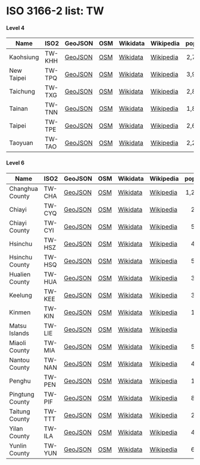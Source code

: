 # ISO 3166-2 list: TW


#### Level 4
Name | ISO2 | GeoJSON | OSM | Wikidata | Wikipedia | population 
--- | --- | --- | --- | --- | --- | --: 
Kaohsiung | TW-KHH | [GeoJSON](../../export/geojson/q8/iso2/TW/TW-KHH.geojson) | [OSM](https://www.openstreetmap.org/relation/2127079) | [Wikidata](https://www.wikidata.org/wiki/Q181557) | [Wikipedia](http://en.wikipedia.org/wiki/zh%3A%E9%AB%98%E9%9B%84%E5%B8%82) | 2,773,533
New Taipei | TW-TPQ | [GeoJSON](../../export/geojson/q8/iso2/TW/TW-TPQ.geojson) | [OSM](https://www.openstreetmap.org/relation/1527220) | [Wikidata](https://www.wikidata.org/wiki/Q244898) | [Wikipedia](http://en.wikipedia.org/wiki/zh%3A%E6%96%B0%E5%8C%97%E5%B8%82) | 3,995,717
Taichung | TW-TXG | [GeoJSON](../../export/geojson/q8/iso2/TW/TW-TXG.geojson) | [OSM](https://www.openstreetmap.org/relation/2921154) | [Wikidata](https://www.wikidata.org/wiki/Q245023) | [Wikipedia](http://en.wikipedia.org/wiki/zh%3A%E8%87%BA%E4%B8%AD%E5%B8%82) | 2,803,894
Tainan | TW-TNN | [GeoJSON](../../export/geojson/q8/iso2/TW/TW-TNN.geojson) | [OSM](https://www.openstreetmap.org/relation/2418506) | [Wikidata](https://www.wikidata.org/wiki/Q140631) | [Wikipedia](http://en.wikipedia.org/wiki/zh%3A%E8%87%BA%E5%8D%97%E5%B8%82) | 1,883,831
Taipei | TW-TPE | [GeoJSON](../../export/geojson/q8/iso2/TW/TW-TPE.geojson) | [OSM](https://www.openstreetmap.org/relation/1293250) | [Wikidata](https://www.wikidata.org/wiki/Q1867) | [Wikipedia](http://en.wikipedia.org/wiki/zh%3A%E8%87%BA%E5%8C%97%E5%B8%82) | 2,668,572
Taoyuan | TW-TAO | [GeoJSON](../../export/geojson/q8/iso2/TW/TW-TAO.geojson) | [OSM](https://www.openstreetmap.org/relation/2770986) | [Wikidata](https://www.wikidata.org/wiki/Q115256) | [Wikipedia](http://en.wikipedia.org/wiki/zh%3A%E6%A1%83%E5%9C%92%E5%B8%82) | 2,220,872


#### Level 6
Name | ISO2 | GeoJSON | OSM | Wikidata | Wikipedia | population 
--- | --- | --- | --- | --- | --- | --: 
Changhua County | TW-CHA | [GeoJSON](../../export/geojson/q8/iso2/TW/TW-CHA.geojson) | [OSM](https://www.openstreetmap.org/relation/2917549) | [Wikidata](https://www.wikidata.org/wiki/Q133865) | [Wikipedia](http://en.wikipedia.org/wiki/zh%3A%E5%BD%B0%E5%8C%96%E7%B8%A3) | 1,277,824
Chiayi | TW-CYQ | [GeoJSON](../../export/geojson/q8/iso2/TW/TW-CYQ.geojson) | [OSM](https://www.openstreetmap.org/relation/2790418) | [Wikidata](https://www.wikidata.org/wiki/Q249995) | [Wikipedia](http://en.wikipedia.org/wiki/zh%3A%E5%98%89%E7%BE%A9%E5%B8%82) | 268,622
Chiayi County | TW-CYI | [GeoJSON](../../export/geojson/q8/iso2/TW/TW-CYI.geojson) | [OSM](https://www.openstreetmap.org/relation/2908173) | [Wikidata](https://www.wikidata.org/wiki/Q166977) | [Wikipedia](http://en.wikipedia.org/wiki/zh%3A%E5%98%89%E7%BE%A9%E7%B8%A3) | 507,068
Hsinchu | TW-HSZ | [GeoJSON](../../export/geojson/q8/iso2/TW/TW-HSZ.geojson) | [OSM](https://www.openstreetmap.org/relation/2849488) | [Wikidata](https://www.wikidata.org/wiki/Q249994) | [Wikipedia](http://en.wikipedia.org/wiki/zh%3A%E6%96%B0%E7%AB%B9%E5%B8%82) | 445,635
Hsinchu County | TW-HSQ | [GeoJSON](../../export/geojson/q8/iso2/TW/TW-HSQ.geojson) | [OSM](https://www.openstreetmap.org/relation/2912613) | [Wikidata](https://www.wikidata.org/wiki/Q74054) | [Wikipedia](http://en.wikipedia.org/wiki/zh%3A%E6%96%B0%E7%AB%B9%E7%B8%A3) | 557,010
Hualien County | TW-HUA | [GeoJSON](../../export/geojson/q8/iso2/TW/TW-HUA.geojson) | [OSM](https://www.openstreetmap.org/relation/2921156) | [Wikidata](https://www.wikidata.org/wiki/Q249868) | [Wikipedia](http://en.wikipedia.org/wiki/zh%3A%E8%8A%B1%E8%93%AE%E7%B8%A3) | 327,968
Keelung | TW-KEE | [GeoJSON](../../export/geojson/q8/iso2/TW/TW-KEE.geojson) | [OSM](https://www.openstreetmap.org/relation/1296154) | [Wikidata](https://www.wikidata.org/wiki/Q249996) | [Wikipedia](http://en.wikipedia.org/wiki/zh%3A%E5%9F%BA%E9%9A%86%E5%B8%82) | 370,155
Kinmen | TW-KIN | [GeoJSON](../../export/geojson/q8/iso2/TW/TW-KIN.geojson) | [OSM](https://www.openstreetmap.org/relation/3339695) | [Wikidata](https://www.wikidata.org/wiki/Q249870) | [Wikipedia](http://en.wikipedia.org/wiki/zh%3A%E9%87%91%E9%96%80%E7%B8%A3) | 139,273
Matsu Islands | TW-LIE | [GeoJSON](../../export/geojson/q8/iso2/TW/TW-LIE.geojson) | [OSM](https://www.openstreetmap.org/relation/3777249) | [Wikidata](https://www.wikidata.org/wiki/Q609255) | [Wikipedia](http://en.wikipedia.org/wiki/zh%3A%E9%A6%AC%E7%A5%96%E5%88%97%E5%B3%B6) | 
Miaoli County | TW-MIA | [GeoJSON](../../export/geojson/q8/iso2/TW/TW-MIA.geojson) | [OSM](https://www.openstreetmap.org/relation/2915592) | [Wikidata](https://www.wikidata.org/wiki/Q63706) | [Wikipedia](http://en.wikipedia.org/wiki/zh%3A%E8%8B%97%E6%A0%97%E7%B8%A3) | 548,863
Nantou County | TW-NAN | [GeoJSON](../../export/geojson/q8/iso2/TW/TW-NAN.geojson) | [OSM](https://www.openstreetmap.org/relation/2497975) | [Wikidata](https://www.wikidata.org/wiki/Q82357) | [Wikipedia](http://en.wikipedia.org/wiki/zh%3A%E5%8D%97%E6%8A%95%E7%B8%A3) | 497,031
Penghu | TW-PEN | [GeoJSON](../../export/geojson/q8/iso2/TW/TW-PEN.geojson) | [OSM](https://www.openstreetmap.org/relation/3339738) | [Wikidata](https://www.wikidata.org/wiki/Q198525) | [Wikipedia](http://en.wikipedia.org/wiki/zh%3A%E6%BE%8E%E6%B9%96%E7%B8%A3) | 104,440
Pingtung County | TW-PIF | [GeoJSON](../../export/geojson/q8/iso2/TW/TW-PIF.geojson) | [OSM](https://www.openstreetmap.org/relation/2775815) | [Wikidata](https://www.wikidata.org/wiki/Q194989) | [Wikipedia](http://en.wikipedia.org/wiki/zh%3A%E5%B1%8F%E6%9D%B1%E7%B8%A3) | 825,406
Taitung County | TW-TTT | [GeoJSON](../../export/geojson/q8/iso2/TW/TW-TTT.geojson) | [OSM](https://www.openstreetmap.org/relation/2921155) | [Wikidata](https://www.wikidata.org/wiki/Q249904) | [Wikipedia](http://en.wikipedia.org/wiki/zh%3A%E8%87%BA%E6%9D%B1%E7%B8%A3) | 218,919
Yilan County | TW-ILA | [GeoJSON](../../export/geojson/q8/iso2/TW/TW-ILA.geojson) | [OSM](https://www.openstreetmap.org/relation/2912630) | [Wikidata](https://www.wikidata.org/wiki/Q237258) | [Wikipedia](http://en.wikipedia.org/wiki/zh%3A%E5%AE%9C%E8%98%AD%E7%B8%A3) | 455,221
Yunlin County | TW-YUN | [GeoJSON](../../export/geojson/q8/iso2/TW/TW-YUN.geojson) | [OSM](https://www.openstreetmap.org/relation/2915930) | [Wikidata](https://www.wikidata.org/wiki/Q153221) | [Wikipedia](http://en.wikipedia.org/wiki/zh%3A%E9%9B%B2%E6%9E%97%E7%B8%A3) | 686,022
